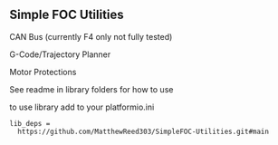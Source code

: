 ## **Simple FOC Utilities**

CAN Bus (currently F4 only not fully tested)

G-Code/Trajectory Planner

Motor Protections 

See readme in library folders for how to use

to use library add to your platformio.ini

```
lib_deps =
  https://github.com/MatthewReed303/SimpleFOC-Utilities.git#main
```